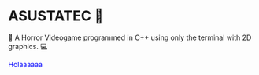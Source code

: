 # ASUSTATEC 🐐
🎃 A Horror Videogame programmed in C++ using only the terminal with 2D graphics. 💻

<span style="color: blue">Holaaaaaa</span>



